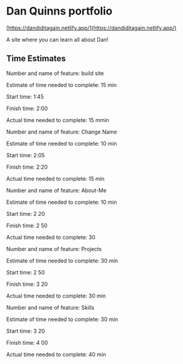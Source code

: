 # Dan Quinns portfolio

[https://dandiditagain.netlify.app/](https://dandiditagain.netlify.app/)

A site where you can learn all about Dan!

## Time Estimates

Number and name of feature: build site

Estimate of time needed to complete: 15 min

Start time: 1:45

Finish time: 2:00

Actual time needed to complete: 15 mmin


Number and name of feature: Change Name

Estimate of time needed to complete: 10 min

Start time: 2:05

Finish time: 2:20

Actual time needed to complete: 15 min


Number and name of feature: About-Me 

Estimate of time needed to complete: 10 min

Start time: 2 20

Finish time: 2 50

Actual time needed to complete: 30


Number and name of feature: Projects

Estimate of time needed to complete: 30 min

Start time: 2 50

Finish time: 3 20

Actual time needed to complete: 30 min

Number and name of feature: Skills

Estimate of time needed to complete: 30 min

Start time: 3 20

Finish time: 4 00

Actual time needed to complete: 40 min

